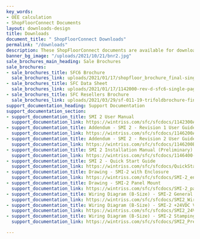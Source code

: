 ```yaml
---
key_words:
- OEE calculation
- ShopFloorConnect Documents
layout: downloads-design
title: Downloads
document_title: " ShopFloorConnect Downloads"
permalink: "/downloads"
description: These ShopFloorConnect documents are available for download.
banner_bg_image: "/uploads/2021/10/21/bnr2.jpg"
sale_brochures_main_heading: Sale Brochures
sale_brochures:
- sale_brochures_title: SFC6 Brochure
  sale_brochures_link: uploads/2021/01/17/shopfloor_brochure_final-singlepage.pdf
- sale_brochures_title: SFC Data Sheet
  sale_brochures_link: uploads/2021/01/17/1142000-rev-d-sfc6-single-page-data-sheet.pdf
- sale_brochures_title: SFC Resellers Brochure
  sale_brochures_link: uploads/2021/03/29/sf-011-19-trifoldbrochure-final-7-5-x-5-5-singlepage.pdf
support_documentation_heading: Support Documentation
support_documentation_section:
- support_documentation_title: SMI 2 User Manual
  support_documentation_link: https://wintriss.com/sfc/sfcdocs/1142300A_SFC_Machine_Interface_Manual.pdf
- support_documentation_title: Addendum - SMI 2 - Revision 1 User Guide
  support_documentation_link: https://wintriss.com/sfc/sfcdocs/1146200A-Addendum-SMI2-R1-User-Guide.pdf
- support_documentation_title: Addendum - SMI 2 - Revision 2 User Guide
  support_documentation_link: https://wintriss.com/sfc/sfcdocs/1146200B-Addendum-SMI2-User-Guide.pdf
- support_documentation_title: SMI 2 Installation Manual (Preliminary)
  support_documentation_link: https://wintriss.com/sfc/sfcdocs/1146400-Prelim-1_SFC_Machine_Interface_Installation_Manual.pdf
- support_documentation_title: SMI 2 - Quick Start Guide
  support_documentation_link: https://wintriss.com/sfc/sfcdocs/QuickStartGuide.pdf
- support_documentation_title: Drawing - SMI-2 with Enclosure
  support_documentation_link: https://wintriss.com/sfc/sfcdocs/SMI-2_enclosure.pdf
- support_documentation_title: Drawing - SMI-2 Panel Mount
  support_documentation_link: https://wintriss.com/sfc/sfcdocs/SMI-2_panel_mount.pdf
- support_documentation_title: Wiring Diagram (B-Size) - SMI-2 General Purpose
  support_documentation_link: https://wintriss.com/sfc/sfcdocs/SMI2_Wiring.pdf
- support_documentation_title: Wiring Diagram (B-Size) - SMI-2 +24VDC Version
  support_documentation_link: https://wintriss.com/sfc/sfcdocs/SMI2_24VDC_Wiring.pdf
- support_documentation_title: Wiring Diagram (B-Size) - SMI-2 Stamping Press
  support_documentation_link: https://wintriss.com/sfc/sfcdocs/SMI2_Press_Wiring.pdf

---
```

